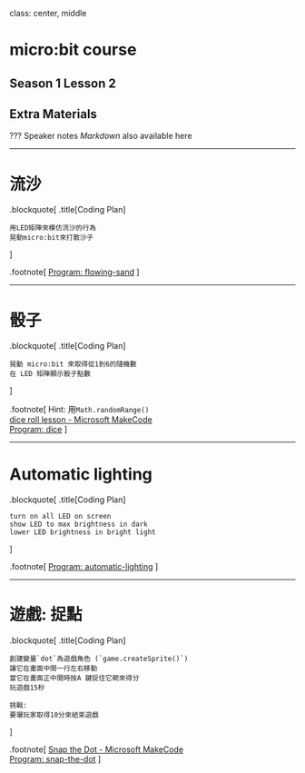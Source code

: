 [//]: # "slide Markdown for remark"

class: center, middle

# micro:bit course

## Season 1 Lesson 2

## Extra Materials

???
Speaker notes
_Markdown_ also available here

---

# 流沙

.blockquote[
.title[Coding Plan]

```
用LED矩陣來模仿流沙的行為
晃動micro:bit來打散沙子
```

]

.footnote[
[Program: flowing-sand](https://makecode.microbit.org/_0yTiDiD6AfjY)
]

---

# 骰子

.blockquote[
.title[Coding Plan]

```
晃動 micro:bit 來取得從1到6的隨機數
在 LED 矩陣顯示骰子點數
```

]

.footnote[
Hint: 用`Math.randomRange()`  
[dice roll lesson - Microsoft MakeCode](https://makecode.microbit.org/lessons/dice-roll)  
[Program: dice](https://makecode.microbit.org/_E455rLiEh2K7)
]

---

# Automatic lighting

.blockquote[
.title[Coding Plan]

```
turn on all LED on screen
show LED to max brightness in dark
lower LED brightness in bright light
```

]

.footnote[
[Program: automatic-lighting](https://makecode.microbit.org/_KDW44D0cy1FW)
]

---

# 遊戲: 捉點

.blockquote[
.title[Coding Plan]

```
創建變量`dot`為遊戲⻆色 (`game.createSprite()`)
讓它在畫面中間一行左右移動
當它在畫面正中間時按A 鍵捉住它𠌊來得分
玩遊戲15秒

挑戰:
要𤫟玩家取得10分來結束遊戲
```

]

.footnote[
[Snap the Dot - Microsoft MakeCode](https://makecode.microbit.org/projects/snap-the-dot)  
[Program: snap-the-dot](https://makecode.microbit.org/_eJrbk2EbLaDX)
]
